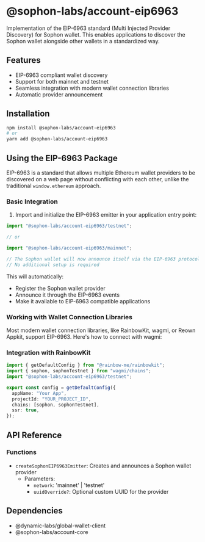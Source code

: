 # @sophon-labs/account-eip6963

Implementation of the EIP-6963 standard (Multi Injected Provider Discovery) for Sophon wallet. This enables applications to discover the Sophon wallet alongside other wallets in a standardized way.

## Features

- EIP-6963 compliant wallet discovery
- Support for both mainnet and testnet
- Seamless integration with modern wallet connection libraries
- Automatic provider announcement

## Installation

```bash
npm install @sophon-labs/account-eip6963
# or
yarn add @sophon-labs/account-eip6963
```

## Using the EIP-6963 Package

EIP-6963 is a standard that allows multiple Ethereum wallet providers to be discovered on a web page without conflicting with each other, unlike the traditional `window.ethereum` approach.

### Basic Integration

1. Import and initialize the EIP-6963 emitter in your application entry point:

```typescript
import "@sophon-labs/account-eip6963/testnet";

// or

import "@sophon-labs/account-eip6963/mainnet";

// The Sophon wallet will now announce itself via the EIP-6963 protocol
// No additional setup is required
```

This will automatically:

- Register the Sophon wallet provider
- Announce it through the EIP-6963 events
- Make it available to EIP-6963 compatible applications

### Working with Wallet Connection Libraries

Most modern wallet connection libraries, like RainbowKit, wagmi, or Reown Appkit, support EIP-6963. Here's how to connect with wagmi:

### Integration with RainbowKit

```typescript
import { getDefaultConfig } from "@rainbow-me/rainbowkit";
import { sophon, sophonTestnet } from "wagmi/chains";
import "@sophon-labs/account-eip6963/testnet";

export const config = getDefaultConfig({
  appName: "Your App",
  projectId: "YOUR_PROJECT_ID",
  chains: [sophon, sophonTestnet],
  ssr: true,
});
```

## API Reference

### Functions

- `createSophonEIP6963Emitter`: Creates and announces a Sophon wallet provider
  - Parameters:
    - `network`: 'mainnet' | 'testnet'
    - `uuidOverride?`: Optional custom UUID for the provider

## Dependencies

- @dynamic-labs/global-wallet-client
- @sophon-labs/account-core
